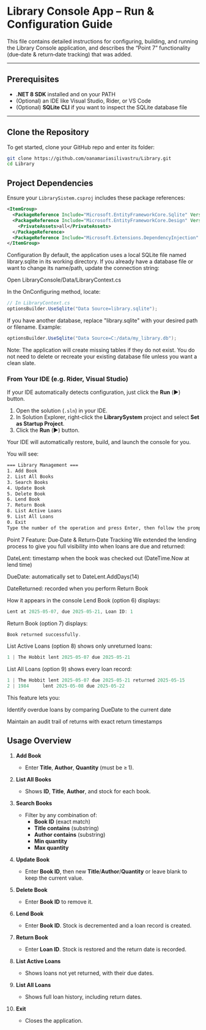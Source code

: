 # Library Console App – Run & Configuration Guide

This file contains detailed instructions for configuring, building, and running the Library Console application, and describes the “Point 7” functionality (due‑date & return‑date tracking) that was added.

---

## Prerequisites

- **.NET 8 SDK** installed and on your PATH  
- (Optional) an IDE like Visual Studio, Rider, or VS Code  
- (Optional) **SQLite CLI** if you want to inspect the SQLite database file  

---
## Clone the Repository

To get started, clone your GitHub repo and enter its folder:

```bash
git clone https://github.com/oanamariasilivastru/Library.git
cd Library
```
## Project Dependencies

Ensure your `LibrarySistem.csproj` includes these package references:

```xml
<ItemGroup>
  <PackageReference Include="Microsoft.EntityFrameworkCore.Sqlite" Version="8.0.0" />
  <PackageReference Include="Microsoft.EntityFrameworkCore.Design" Version="8.0.0">
    <PrivateAssets>all</PrivateAssets>
  </PackageReference>
  <PackageReference Include="Microsoft.Extensions.DependencyInjection" Version="8.0.0" />
</ItemGroup>
```

Configuration
By default, the application uses a local SQLite file named library.sqlite in its working directory. If you already have a database file or want to change its name/path, update the connection string:

Open LibraryConsole/Data/LibraryContext.cs

In the OnConfiguring method, locate:

```csharp
// In LibraryContext.cs
optionsBuilder.UseSqlite("Data Source=library.sqlite");
```

If you have another database, replace "library.sqlite" with your desired path or filename.
Example:
```csharp
optionsBuilder.UseSqlite("Data Source=C:/data/my_library.db");
```
Note: The application will create missing tables if they do not exist. You do not need to delete or recreate your existing database file unless you want a clean slate.

### From Your IDE (e.g. Rider, Visual Studio)

If your IDE automatically detects configuration, just click the **Run** (▶️) button.

1. Open the solution (`.sln`) in your IDE.  
2. In Solution Explorer, right‑click the **LibrarySystem** project and select **Set as Startup Project**.  
3. Click the **Run** (▶️) button.

Your IDE will automatically restore, build, and launch the console for you.  

You will see:

```bash
=== Library Management ===
1. Add Book
2. List All Books
3. Search Books
4. Update Book
5. Delete Book
6. Lend Book
7. Return Book
8. List Active Loans
9. List All Loans
0. Exit
Type the number of the operation and press Enter, then follow the prompts.
```

Point 7 Feature: Due‑Date & Return‑Date Tracking
We extended the lending process to give you full visibility into when loans are due and returned:

DateLent: timestamp when the book was checked out (DateTime.Now at lend time)

DueDate: automatically set to DateLent.AddDays(14)

DateReturned: recorded when you perform Return Book

How it appears in the console
Lend Book (option 6) displays:
```csharp
Lent at 2025-05-07, due 2025-05-21, Loan ID: 1
```

Return Book (option 7) displays:
```csharp
Book returned successfully.
```
List Active Loans (option 8) shows only unreturned loans:
```csharp
1 | The Hobbit lent 2025-05-07 due 2025-05-21
```
List All Loans (option 9) shows every loan record:
```csharp
1 | The Hobbit lent 2025-05-07 due 2025-05-21 returned 2025-05-15
2 | 1984     lent 2025-05-08 due 2025-05-22
```
This feature lets you:

Identify overdue loans by comparing DueDate to the current date

Maintain an audit trail of returns with exact return timestamps


## Usage Overview

1. **Add Book**  
   - Enter **Title**, **Author**, **Quantity** (must be ≥ 1).

2. **List All Books**  
   - Shows **ID**, **Title**, **Author**, and stock for each book.

3. **Search Books**  
   - Filter by any combination of:  
     - **Book ID** (exact match)  
     - **Title contains** (substring)  
     - **Author contains** (substring)  
     - **Min quantity**  
     - **Max quantity**

4. **Update Book**  
   - Enter **Book ID**, then new **Title**/**Author**/**Quantity** or leave blank to keep the current value.

5. **Delete Book**  
   - Enter **Book ID** to remove it.

6. **Lend Book**  
   - Enter **Book ID**. Stock is decremented and a loan record is created.

7. **Return Book**  
   - Enter **Loan ID**. Stock is restored and the return date is recorded.

8. **List Active Loans**  
   - Shows loans not yet returned, with their due dates.

9. **List All Loans**  
   - Shows full loan history, including return dates.

0. **Exit**  
   - Closes the application.

